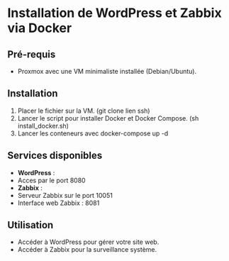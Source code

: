 # Installation de WordPress et Zabbix via Docker

## Pré-requis
- Proxmox avec une VM minimaliste installée (Debian/Ubuntu).

## Installation

1. Placer le fichier  sur la VM.  (git clone lien ssh)
2. Lancer le script  pour installer Docker et Docker Compose. (sh install_docker.sh)
3. Lancer les conteneurs avec docker-compose up -d

## Services disponibles

- **WordPress** :
- Acces par le port 8080
- **Zabbix** :
- Serveur Zabbix sur le port 10051
- Interface web Zabbix : 8081

## Utilisation

- Accéder à WordPress pour gérer votre site web.
- Accéder à Zabbix pour la surveillance système.


